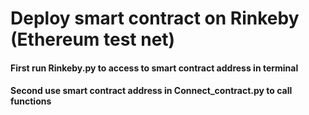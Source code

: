 # Deploy smart contract on Rinkeby (Ethereum test net) 

<h4> First run Rinkeby.py to access to smart contract address in terminal</h4>
<h4> Second use smart contract address in Connect_contract.py to call functions </h4><br>
